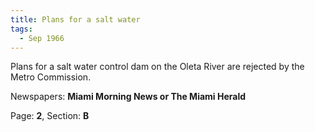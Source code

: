 ```yaml
---  
title: Plans for a salt water  
tags:  
  - Sep 1966  
---  
```

  
Plans for a salt water control dam on the Oleta River are rejected by the Metro Commission.  
  
Newspapers: **Miami Morning News or The Miami Herald**  
  
Page: **2**, Section: **B** 
